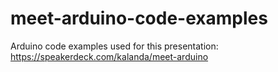 # meet-arduino-code-examples
Arduino code examples used for this presentation:
https://speakerdeck.com/kalanda/meet-arduino
